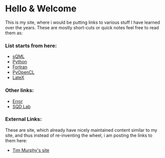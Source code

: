 
# Hello & Welcome

This is my site, where i would be putting links to various stuff I have learned over the years. These are mostly short-cuts or quick notes 
feel free to read them as:

### List starts from here:

* [sQML](./sQML/readme.md)
* [Python](./python/readme.md)
* [Fortran](./fortran/readme.md)
* [PyOpenCL](./pyopencl/readme.md)
* [LateX](./latex/readme.md)

### Other links:    

* [Error](./Error/readme.md)
* [SQD Lab](./sqd_lab/readme.md)

### External Links:  
    
These are site, which already have nicely maintained content similar to my site, and thus instead of re-inventing the wheel, i am posting 
the links to them here:     

* [Tim Murphy's site](http://timmurphy.org/)
